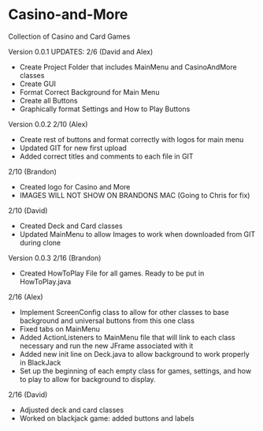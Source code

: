 # Casino-and-More
Collection of Casino and Card Games


Version 0.0.1
UPDATES:
2/6 (David and Alex)
- Create Project Folder that includes MainMenu and CasinoAndMore classes
- Create GUI
- Format Correct Background for Main Menu
- Create all Buttons
- Graphically format Settings and How to Play Buttons

Version 0.0.2
2/10 (Alex)
- Create rest of buttons and format correctly with logos for main menu
- Updated GIT for new first upload
- Added correct titles and comments to each file in GIT

2/10 (Brandon)
- Created logo for Casino and More
- IMAGES WILL NOT SHOW ON BRANDONS MAC (Going to Chris for fix)

2/10 (David)
- Created Deck and Card classes
- Updated MainMenu to allow Images to work when downloaded from GIT during clone

Version 0.0.3
2/16 (Brandon)
- Created HowToPlay File for all games. Ready to be put in HowToPlay.java

2/16 (Alex)
- Implement ScreenConfig class to allow for other classes to base background and universal buttons from this one class
- Fixed tabs on MainMenu
- Added ActionListeners to MainMenu file that will link to each class necessary and run the new JFrame associated with it
- Added new init line on Deck.java to allow background to work properly in BlackJack
- Set up the beginning of each empty class for games, settings, and how to play to allow for background to display.

2/16 (David)
- Adjusted deck and card classes
- Worked on blackjack game: added buttons and labels
